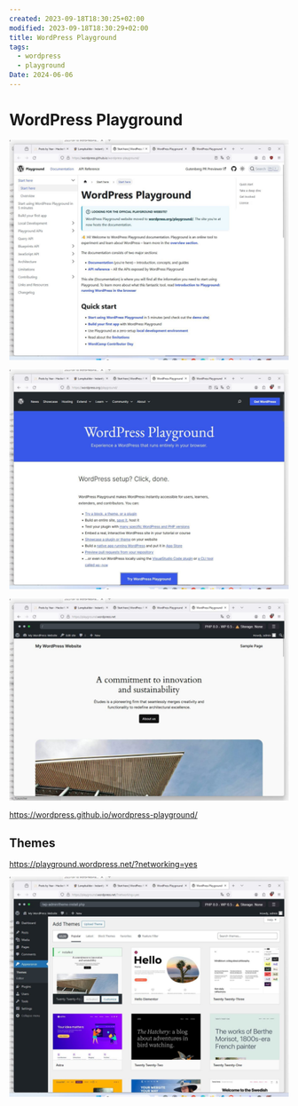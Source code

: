 ```yaml
---
created: 2023-09-18T18:30:25+02:00
modified: 2023-09-18T18:30:29+02:00
title: WordPress Playground
tags:
  - wordpress
  - playground
Date: 2024-06-06
---
```


 
# WordPress Playground

![](../_asset/2023-09-18%20WordPressPlayground_image_1.jpg)


![](../_asset/2023-09-18%20WordPressPlayground_image_2.jpg)

![](../_asset/2023-09-18%20WordPressPlayground_image_3.jpg)

<https://wordpress.github.io/wordpress-playground/>

## Themes 

<https://playground.wordpress.net/?networking=yes>

![](../_asset/2023-09-18%20WordPressPlayground_image_4.jpg)